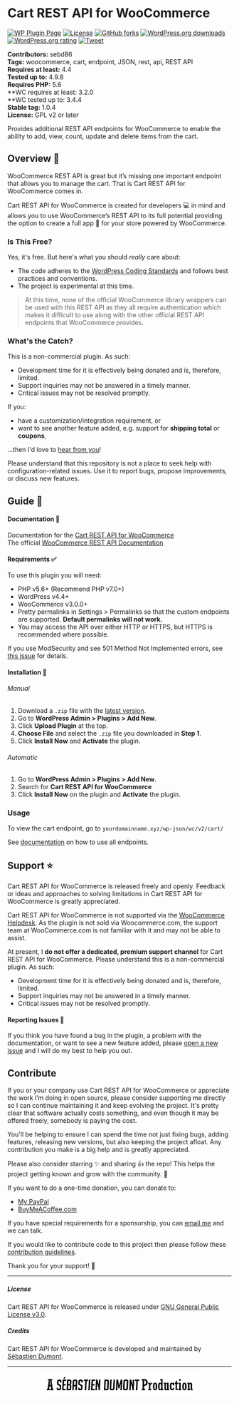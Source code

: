 # Cart REST API for WooCommerce
[![WP Plugin Page](https://img.shields.io/badge/WordPress-%E2%86%92-lightgrey.svg?style=flat-square)](https://wordpress.org/plugins/cart-rest-api-for-woocommerce/)
[![License](https://img.shields.io/badge/license-GPL--3.0%2B-red.svg)](https://github.com/seb86/cart-rest-api-for-woocommerce/blob/master/LICENSE.md)
[![GitHub forks](https://img.shields.io/github/forks/seb86/cart-rest-api-for-woocommerce.svg?style=flat)](https://github.com/seb86/cart-rest-api-for-woocommerce/network)
[![WordPress.org downloads](https://img.shields.io/wordpress/plugin/dt/cart-rest-api-for-woocommerce.svg)](https://wordpress.org/plugins/cart-rest-api-for-woocommerce/)
[![WordPress.org rating](https://img.shields.io/wordpress/plugin/r/cart-rest-api-for-woocommerce.svg)](https://wordpress.org/plugins/cart-rest-api-for-woocommerce/#reviews)
[![Tweet](https://img.shields.io/twitter/url/http/shields.io.svg?style=social)](https://twitter.com/intent/tweet?text=Enable%20the%20ability%20to%20add,%20view,%20count,%20update%20and%20delete%20items%20from%20the%20cart%20using%20the%20REST%20API%20for%20WooCommerce.%20—&url=https://wordpress.org/plugins/cart-rest-api-for-woocommerce//&via=sebd86&hashtags=WordPress)

**Contributors:** sebd86  
**Tags:** woocommerce, cart, endpoint, JSON, rest, api, REST API  
**Requires at least:** 4.4  
**Tested up to:** 4.9.8  
**Requires PHP:** 5.6  
**WC requires at least: 3.2.0  
**WC tested up to: 3.4.4  
**Stable tag:** 1.0.4  
**License:** GPL v2 or later  

Provides additional REST API endpoints for WooCommerce to enable the ability to add, view, count, update and delete items from the cart.


## Overview 🔔

WooCommerce REST API is great but it’s missing one important endpoint that allows you to manage the cart. That is Cart REST API for WooCommerce comes in.

Cart REST API for WooCommerce is created for developers 💻 in mind and allows you to use WooCommerce’s REST API to its full potential providing the option to create a full app 📱 for your store powered by WooCommerce.


### Is This Free?

Yes, it's free. But here's what you should _really_ care about:

* The code adheres to the [WordPress Coding Standards](https://codex.wordpress.org/WordPress_Coding_Standards) and follows best practices and conventions.
* The project is experimental at this time.

> At this time, none of the official WooCommerce library wrappers can be used with this REST API as they all require authentication which makes it difficult to use along with the other official REST API endpoints that WooCommerce provides.


### What's the Catch?

This is a non-commercial plugin. As such:

* Development time for it is effectively being donated and is, therefore, limited.
* Support inquiries may not be answered in a timely manner.
* Critical issues may not be resolved promptly.

If you:

* have a customization/integration requirement, or
* want to see another feature added, e.g. support for **shipping total** or **coupons**,

...then I'd love to [hear from you](mailto:mailme@sebastiendumont.com)!

Please understand that this repository is not a place to seek help with configuration-related issues. Use it to report bugs, propose improvements, or discuss new features.

## Guide 📘

#### Documentation 📖

Documentation for the [Cart REST API for WooCommerce](https://seb86.github.io/WooCommerce-Cart-REST-API-Docs/)<br>
The official [WooCommerce REST API Documentation](https://woocommerce.github.io/woocommerce-rest-api-docs/)


#### Requirements ✅

To use this plugin you will need:

* PHP v5.6+ (Recommend PHP v7.0+)
* WordPress v4.4+
* WooCommerce v3.0.0+
* Pretty permalinks in Settings > Permalinks so that the custom endpoints are supported. **Default permalinks will not work.**
* You may access the API over either HTTP or HTTPS, but HTTPS is recommended where possible.

If you use ModSecurity and see 501 Method Not Implemented errors, see [this issue](https://github.com/woocommerce/woocommerce/issues/9838) for details.


#### Installation 💽

###### Manual
1. Download a `.zip` file with the [latest version](https://github.com/seb86/cart-rest-api-for-woocommerce/releases).
2. Go to **WordPress Admin > Plugins > Add New**.
3. Click **Upload Plugin** at the top.
4. **Choose File** and select the `.zip` file you downloaded in **Step 1**.
5. Click **Install Now** and **Activate** the plugin.

###### Automatic
1. Go to **WordPress Admin > Plugins > Add New**.
2. Search for **Cart REST API for WooCommerce**
3. Click **Install Now** on the plugin and **Activate** the plugin.


### Usage

To view the cart endpoint, go to `yourdomainname.xyz/wp-json/wc/v2/cart/`

See [documentation](#documentation-) on how to use all endpoints.


## Support ⭐

Cart REST API for WooCommerce is released freely and openly. Feedback or ideas and approaches to solving limitations in Cart REST API for WooCommerce is greatly appreciated.

Cart REST API for WooCommerce is not supported via the [WooCommerce Helpdesk](https://woocommerce.com/). As the plugin is not sold via Woocommerce.com, the support team at WooCommerce.com is not familiar with it and may not be able to assist.

At present, I **do not offer a dedicated, premium support channel** for Cart REST API for WooCommerce. Please understand this is a non-commercial plugin. As such:

* Development time for it is effectively being donated and is, therefore, limited.
* Support inquiries may not be answered in a timely manner.
* Critical issues may not be resolved promptly.

#### Reporting Issues 📝

If you think you have found a bug in the plugin, a problem with the documentation, or want to see a new feature added, please [open a new issue](https://github.com/seb86/cart-rest-api-for-woocommerce/issues/new) and I will do my best to help you out.


## Contribute

If you or your company use Cart REST API for WooCommerce or appreciate the work I’m doing in open source, please consider supporting me directly so I can continue maintaining it and keep evolving the project. It's pretty clear that software actually costs something, and even though it may be offered freely, somebody is paying the cost.

You'll be helping to ensure I can spend the time not just fixing bugs, adding features, releasing new versions, but also keeping the project afloat. Any contribution you make is a big help and is greatly appreciated.

Please also consider starring ✨ and sharing 👍 the repo! This helps the project getting known and grow with the community. 🙏

If you want to do a one-time donation, you can donate to:
- [My PayPal](https://www.paypal.me/codebreaker)
- [BuyMeACoffee.com](https://www.buymeacoffee.com/sebastien)

<!--
Need to work on how to support monthly donations. Once I have figured it out, share details here.
-->
If you have special requirements for a sponsorship, you can [email me](mailto:mailme@sebastiendumont.com) and we can talk.

<!--
Uncomment this part once the project has a least one supporter.
[See all my amazing supports](#supporters) 🌟
-->

If you would like to contribute code to this project then please follow these [contribution guidelines](https://github.com/seb86/cart-rest-api-for-woocommerce/blob/master/CONTRIBUTING.md).

Thank you for your support! 🙌

<!--
## Supporters

> No supporters yet! 🔒
-->

---


##### License

Cart REST API for WooCommerce is released under [GNU General Public License v3.0](http://www.gnu.org/licenses/gpl-3.0.html).


##### Credits

Cart REST API for WooCommerce is developed and maintained by [Sébastien Dumont](https://github.com/seb86).

---

<p align="center">
	<img src="https://raw.githubusercontent.com/seb86/my-open-source-readme-template/master/a-sebastien-dumont-production.png" width="353">
</p>
